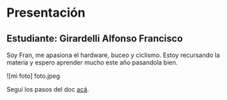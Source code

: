 # Presentación

## Estudiante: Girardelli Alfonso Francisco

Soy Fran, me apasiona el hardware, buceo y ciclismo. Estoy recursando la materia y espero aprender mucho este año pasandola bien.

![mi foto] foto.jpeg


Seguí los pasos del doc [acá](https://docs.google.com/document/d/e/2PACX-1vTNHQ5dzaVFhKPd4UxLOGhZa9Ix_bDgpyIftq4gqzz7674dHmHkcH2oH9TpQ_TsghZkiSPBoUm2ftzM/pub).
